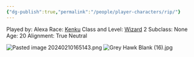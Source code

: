 ```yaml
---
{"dg-publish":true,"permalink":"/people/player-characters/rip/"}
---
```


Played by: Alexa
Race: [Kenku](http://dnd5e.wikidot.com/lineage:kenku)
Class and Level: [Wizard](http://dnd5e.wikidot.com/wizard) 2
Subclass: None
Age: 20
Alignment: True Neutral

![Pasted image 20240210165143.png](/img/user/Z_Attachments/Pasted%20image%2020240210165143.png)
![Grey Hawk Blank (16).jpg](/img/user/Z_Attachments/Grey%20Hawk%20Blank%20(16).jpg)